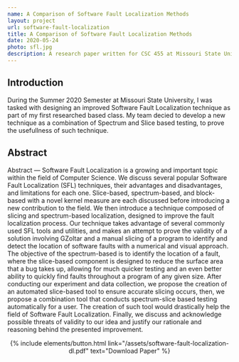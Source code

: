 ```yaml
---
name: A Comparison of Software Fault Localization Methods
layout: project
url: software-fault-localization
title: A Comparison of Software Fault Localization Methods
date: 2020-05-24
photo: sfl.jpg
description: A research paper written for CSC 455 at Missouri State University for the Summer 2020 Semester discussion Fault Localization.
---
```


## Introduction
During the Summer 2020 Semester at Missouri State University, I was tasked with designing an improved Software Fault Localization technique as part of my first researched based class. My team decied to develop a new technique as a combination of Spectrum and Slice based testing, to prove the usefullness of such technique.

## Abstract
Abstract — Software Fault Localization is a growing and important topic within the field of Computer Science. We discuss several popular Software Fault Localization (SFL) techniques, their advantages and disadvantages, and limitations for each one. Slice-based, spectrum-based, and block-based with a novel kernel measure are each discussed before introducing a new contribution to the field. We then introduce a technique composed of slicing and spectrum-based localization, designed to improve the fault localization process. Our technique takes advantage of several commonly used SFL tools and utilities, and makes an attempt to prove the validity of a solution involving GZoltar and a manual slicing of a program to identify and detect the location of software faults with a numerical and visual approach. The objective of the spectrum-based is to identify the location of a fault, where the slice-based component is designed to reduce the surface area that a bug takes up, allowing for much quicker testing and an even better ability to quickly find faults throughout a program of any given size. After conducting our experiment and data collection, we propose the creation of an automated slice-based tool to ensure accurate slicing occurs, then, we propose a combination tool that conducts spectrum-slice based testing automatically for a user. The creation of such tool would drastically help the field of Software Fault Localization. Finally, we discuss and acknowledge possible threats of validity to our idea and justify our rationale and reasoning behind the presented improvement.

<center>
{% include elements/button.html link="/assets/software-fault-localization-dl.pdf" text="Download Paper" %}
</center>